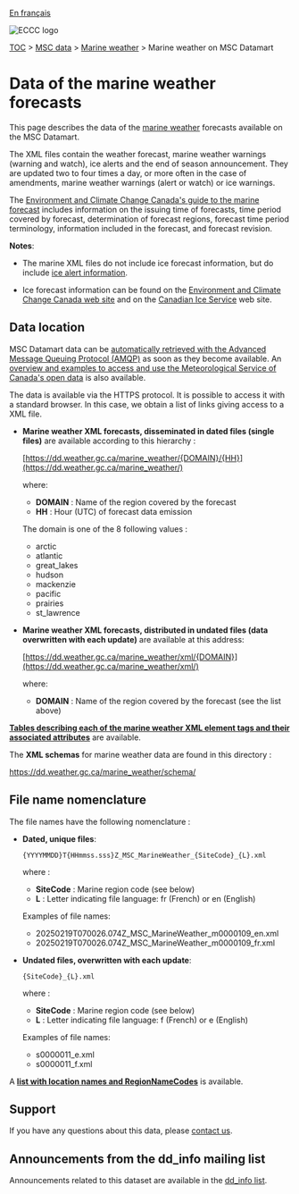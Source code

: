[En français](readme_marine-weather-datamart_fr.md)

![ECCC logo](../../img_eccc-logo.png)

[TOC](../../readme_en.md) > [MSC data](../readme_en.md) > [Marine weather](readme_marine-weather_en.md) > Marine weather on MSC Datamart

# Data of the marine weather forecasts

This page describes the data of the [marine weather](readme_marine-weather_en.md) forecasts available on the MSC Datamart.

The XML files contain the weather forecast, marine weather warnings (warning and watch), ice alerts and the end of season announcement. They are updated two to four times a day, or more often in the case of amendments, marine weather warnings (alert or watch) or ice warnings.

The [Environment and Climate Change Canada's guide to the marine forecast](https://www.canada.ca/en/environment-climate-change/services/general-marine-weather-information/publications/guide-forecasts.html) includes information on the issuing time of forecasts, time period covered by forecast, determination of forecast regions, forecast time period terminology, information included in the forecast, and forecast revision.

__Notes__:

* The marine XML files do not include ice forecast information, but do include [ice alert information](https://www.canada.ca/en/environment-climate-change/services/ice-forecasts-observations/latest-conditions/products-guides/iceberg-bulletin-overview.html#warnings).

* Ice forecast information can be found on the [Environment and Climate Change Canada web site](https://www.canada.ca/en/environment-climate-change/services/ice-forecasts-observations.html) and on the [Canadian Ice Service](https://www.canada.ca/fr/environnement-changement-climatique/services/previsions-observations-glaces/conditions-glaces-plus-recentes.html) web site.

## Data location

MSC Datamart data can be [automatically retrieved with the Advanced Message Queuing Protocol (AMQP)](../../msc-datamart/amqp_en.md) as soon as they become available. An [overview and examples to access and use the Meteorological Service of Canada's open data](../../usage/readme_en.md) is also available.

The data is available via the HTTPS protocol. It is possible to access it with a standard browser. In this case, we obtain a list of links giving access to a XML file.

* **Marine weather XML forecasts, disseminated in dated files (single files)** are available according to this hierarchy :

  [https://dd.weather.gc.ca/marine_weather/{DOMAIN}/{HH}](https://dd.weather.gc.ca/marine_weather/)
  
  where:
  
    * __DOMAIN__ : Name of the region covered by the forecast
    * __HH__ : Hour (UTC) of forecast data emission 

  The domain is one of the 8 following values :

   * arctic
   * atlantic
   * great_lakes
   * hudson
   * mackenzie
   * pacific
   * prairies
   * st_lawrence

* **Marine weather XML forecasts, distributed in undated files (data overwritten with each update)** are available at this address:

  [https://dd.weather.gc.ca/marine_weather/xml/{DOMAIN}](https://dd.weather.gc.ca/marine_weather/xml/)

  where:
  
    * __DOMAIN__ : Name of the region covered by the forecast (see the list above)
 
[__Tables describing each of the marine weather XML element tags and their associated attributes__](https://collaboration.cmc.ec.gc.ca/cmc/cmos/public_doc/msc-data/marine-weather/marine_tags_table_e.csv) are available.

The __XML schemas__ for marine weather data are found in this directory :

https://dd.weather.gc.ca/marine_weather/schema/

## File name nomenclature 

The file names have the following nomenclature :

* **Dated, unique files**:

  `{YYYYMMDD}T{HHmmss.sss}Z_MSC_MarineWeather_{SiteCode}_{L}.xml`

  where :

    * __SiteCode__ : Marine region code (see below)
    * __L__ : Letter indicating file language: fr (French) or en (English)

  Examples of file names:

    * 20250219T070026.074Z_MSC_MarineWeather_m0000109_en.xml
    * 20250219T070026.074Z_MSC_MarineWeather_m0000109_fr.xml

* **Undated files, overwritten with each update**:

  `{SiteCode}_{L}.xml`

  where :

    * __SiteCode__ : Marine region code (see below)
    * __L__ : Letter indicating file language: f (French) or e (English)

  Examples of file names:

    * s0000011_e.xml 
    * s0000011_f.xml

A [__list with location names and RegionNameCodes__](https://collaboration.cmc.ec.gc.ca/cmc/cmos/public_doc/msc-data/marine-weather/marine_region_list_en.csv) is available.

## Support

If you have any questions about this data, please [contact us](https://weather.gc.ca/mainmenu/contact_us_e.html).

## Announcements from the dd_info mailing list 

Announcements related to this dataset are available in the [dd_info list](https://comm.collab.science.gc.ca/mailman3/postorius/lists/dd_info/).

